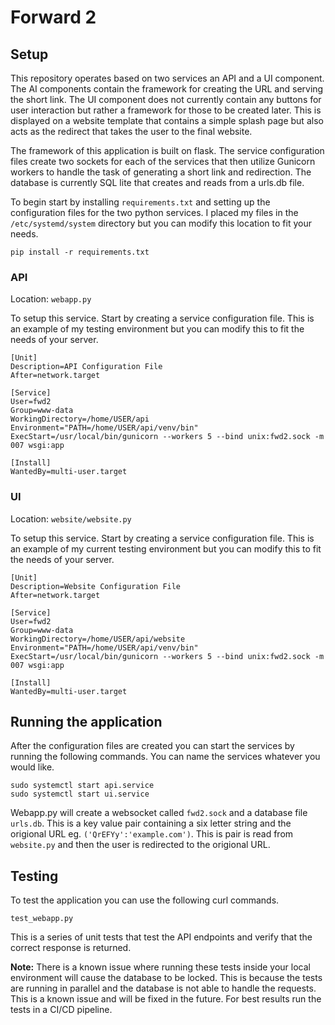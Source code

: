 # Forward 2

## Setup 

This repository operates based on two services an API and a UI component. The AI components contain the framework for creating the URL and serving the short link. The UI component does not currently contain any buttons for user interaction but rather a framework for those to be created later. This is displayed on a website template that contains a simple splash page but also acts as the redirect that takes the user to the final website. 

The framework of this application is built on flask. The service configuration files create two sockets for each of the services that then utilize Gunicorn workers to handle the task of generating a short link and redirection. The database is currently SQL lite that creates and reads from a urls.db file.

To begin start by installing `requirements.txt` and setting up the configuration files for the two python services. I placed my files in the `/etc/systemd/system` directory but you can modify this location to fit your needs.

```
pip install -r requirements.txt 
```

### API 

Location: `webapp.py`

To setup this service. Start by creating a service configuration file. This is an example of my testing environment but you can modify this to fit the needs of your server. 


```
[Unit]
Description=API Configuration File
After=network.target

[Service]
User=fwd2
Group=www-data
WorkingDirectory=/home/USER/api
Environment="PATH=/home/USER/api/venv/bin"
ExecStart=/usr/local/bin/gunicorn --workers 5 --bind unix:fwd2.sock -m 007 wsgi:app

[Install]
WantedBy=multi-user.target
```

### UI

Location: `website/website.py`

To setup this service. Start by creating a service configuration file. This is an example of my current testing environment but you can modify this to fit the needs of your server.

```
[Unit]
Description=Website Configuration File
After=network.target

[Service]
User=fwd2
Group=www-data
WorkingDirectory=/home/USER/api/website
Environment="PATH=/home/USER/api/venv/bin"
ExecStart=/usr/local/bin/gunicorn --workers 5 --bind unix:fwd2.sock -m 007 wsgi:app

[Install]
WantedBy=multi-user.target
```

## Running the application

After the configuration files are created you can start the services by running the following commands. You can name the services whatever you would like.

```
sudo systemctl start api.service
sudo systemctl start ui.service
```

Webapp.py will create a websocket called `fwd2.sock` and a database file `urls.db`. This is a key value pair containing a six letter string and the origional URL eg. `('QrEFYy':'example.com')`. This is pair is read from `website.py` and then the user is redirected to the origional URL.


## Testing

To test the application you can use the following curl commands. 

``` 
test_webapp.py
```

This is a series of unit tests that test the API endpoints and verify that the correct response is returned. 

**Note:** There is a known issue where running these tests inside your local environment will cause the database to be locked. This is because the tests are running in parallel and the database is not able to handle the requests. This is a known issue and will be fixed in the future. For best results run the tests in a CI/CD pipeline.